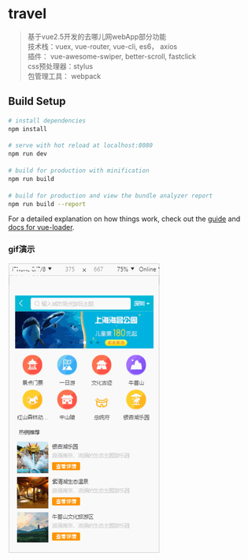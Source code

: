 # travel

> 基于vue2.5开发的去哪儿网webApp部分功能<br>
> 技术栈：vuex, vue-router, vue-cli, es6， axios<br>
> 插件： vue-awesome-swiper, better-scroll, fastclick<br>
> css预处理器：stylus<br>
> 包管理工具： webpack

## Build Setup

``` bash
# install dependencies
npm install

# serve with hot reload at localhost:8080
npm run dev

# build for production with minification
npm run build

# build for production and view the bundle analyzer report
npm run build --report
```

For a detailed explanation on how things work, check out the [guide](http://vuejs-templates.github.io/webpack/) and [docs for vue-loader](http://vuejs.github.io/vue-loader).
### gif演示
<img src="./去哪儿网.gif">